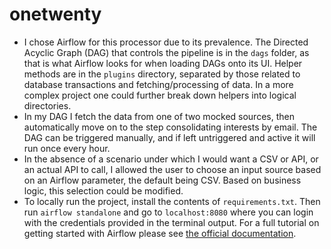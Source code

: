 # onetwenty

- I chose Airflow for this processor due to its prevalence. The Directed Acyclic Graph (DAG) that controls the pipeline is in the `dags` folder, as that is what Airflow looks for when loading DAGs onto its UI. Helper methods are in the `plugins` directory, separated by those related to database transactions and fetching/processing of data. In a more complex project one could further break down helpers into logical directories. 
- In my DAG I fetch the data from one of two mocked sources, then automatically move on to the step consolidating interests by email. The DAG can be triggered manually, and if left untriggered and active it will run once every hour.
- In the absence of a scenario under which I would want a CSV or API, or an actual API to call, I allowed the user to choose an input source based on an Airflow parameter, the default being CSV. Based on business logic, this selection could be modified.
- To locally run the project, install the contents of `requirements.txt`. Then run `airflow standalone` and go to `localhost:8080` where you can login with the credentials provided in the terminal output. For a full tutorial on getting started with Airflow please see [the official documentation](https://airflow.apache.org/docs/apache-airflow/stable/start.html).


